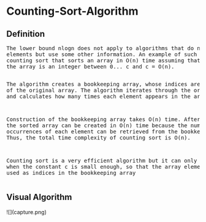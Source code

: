 # Counting-Sort-Algorithm
<h2> Definition </h2>  
<pre>
The lower bound nlogn does not apply to algorithms that do not compare array
elements but use some other information. An example of such an algorithm is
counting sort that sorts an array in O(n) time assuming that every element in
the array is an integer between 0... c and c = O(n).

The algorithm creates a bookkeeping array, whose indices are elements of the
original array. The algorithm iterates through the original array and calculates
how many times each element appears in the array.

Construction of the bookkeeping array takes O(n) time. After this, the sorted
array can be created in O(n) time because the number of occurrences of each
element can be retrieved from the bookkeeping array. Thus, the total time
complexity of counting sort is O(n).

Counting sort is a very efficient algorithm but it can only be used when the
constant c is small enough, so that the array elements can be used as indices in
the bookkeeping array
</pre>
<h2> Visual Algorithm </h2>  
![](capture.png)
